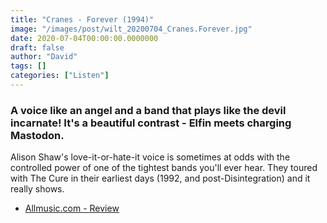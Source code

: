 ```yaml
---
title: "Cranes - Forever (1994)"
image: "/images/post/wilt_20200704_Cranes.Forever.jpg"
date: 2020-07-04T00:00:00.0000000
draft: false
author: "David"
tags: []
categories: ["Listen"]
---
```

### A voice like an angel and a band that plays like the devil incarnate! It's a beautiful contrast - Elfin meets charging Mastodon.   
  
Alison Shaw's love-it-or-hate-it voice is sometimes at odds with the controlled power of one of the tightest bands you'll ever hear. They toured with The Cure in their earliest days (1992, and post-Disintegration) and it really shows.   

-  [Allmusic.com - Review](https://www.allmusic.com/album/loved-mw0000626415)